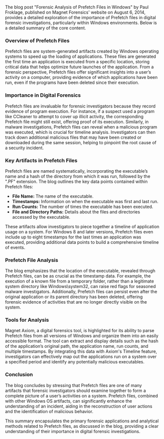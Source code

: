 The blog post "Forensic Analysis of Prefetch Files in Windows" by Paul Froklage, published on Magnet Forensics' website on August 6, 2014, provides a detailed exploration of the importance of Prefetch files in digital forensic investigations, particularly within Windows environments. Below is a detailed summary of the core content.

### Overview of Prefetch Files
Prefetch files are system-generated artifacts created by Windows operating systems to speed up the loading of applications. These files are generated the first time an application is executed from a specific location, storing critical data that helps optimize future launches of the application. From a forensic perspective, Prefetch files offer significant insights into a user’s activity on a computer, providing evidence of which applications have been run, even if the programs have been deleted since their execution.

### Importance in Digital Forensics
Prefetch files are invaluable for forensic investigators because they record evidence of program execution. For instance, if a suspect used a program like CCleaner to attempt to cover up illicit activity, the corresponding Prefetch file might still exist, offering proof of its execution. Similarly, in malware investigations, Prefetch files can reveal when a malicious program was executed, which is crucial for timeline analysis. Investigators can then track down additional malicious files that may have been created or downloaded during the same session, helping to pinpoint the root cause of a security incident.

### Key Artifacts in Prefetch Files
Prefetch files are named systematically, incorporating the executable’s name and a hash of the directory from which it was run, followed by the ".PF" extension. The blog outlines the key data points contained within Prefetch files:
- **File Name:** The name of the executable.
- **Timestamps:** Information on when the executable was first and last run.
- **Run Counts:** The number of times the executable has been executed.
- **File and Directory Paths:** Details about the files and directories accessed by the executable.

These artifacts allow investigators to piece together a timeline of application usage on a system. For Windows 8 and later versions, Prefetch files even include up to eight timestamps for the last times an application was executed, providing additional data points to build a comprehensive timeline of events.

### Prefetch File Analysis
The blog emphasizes that the location of the executable, revealed through Prefetch files, can be as crucial as the timestamp data. For example, the execution of a known file from a temporary folder, rather than a legitimate system directory like Windows\system32, can raise red flags for seasoned malware investigators. Additionally, Prefetch files can persist even after the original application or its parent directory has been deleted, offering forensic evidence of activities that are no longer directly visible on the system.

### Tools for Analysis
Magnet Axiom, a digital forensics tool, is highlighted for its ability to parse Prefetch files from all versions of Windows and organize them into an easily accessible format. The tool can extract and display details such as the hash of the application’s original path, the application name, run counts, and multiple timestamps. By integrating this data with Axiom's Timeline feature, investigators can effectively map out the applications run on a system over a specified period and identify any potentially malicious executables.

### Conclusion
The blog concludes by stressing that Prefetch files are one of many artifacts that forensic investigators should examine together to form a complete picture of a user’s activities on a system. Prefetch files, combined with other Windows OS artifacts, can significantly enhance the understanding of an incident, aiding in the reconstruction of user actions and the identification of malicious behavior.

This summary encapsulates the primary forensic applications and analytical methods related to Prefetch files, as discussed in the blog, providing a clear understanding of their importance in digital forensic investigations.
